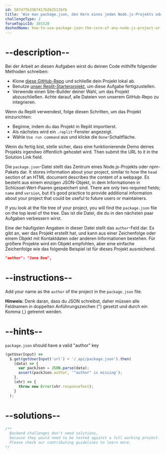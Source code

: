 ```yaml
---
id: 587d7fb3367417b2b2512bfb
title: 'Wie man package.json, den Kern eines jeden Node.js-Projekts oder npm-Pakets, verwendet'
challengeType: 2
forumTopicId: 301528
dashedName: how-to-use-package-json-the-core-of-any-node-js-project-or-npm-package
---
```


# --description--

Bei der Arbeit an diesen Aufgaben wirst du deinen Code mithilfe folgender Methoden schreiben:

- Klone <a href="https://github.com/topcoder-platform/boilerplate-npm/" target="_blank" rel="noopener noreferrer nofollow">diese GitHub-Repo</a> und schließe dein Projekt lokal ab.
- Benutze <a href="https://replit.com/github/topcoder-platform/boilerplate-npm" target="_blank" rel="noopener noreferrer nofollow">unser Replit-Starterprojekt</a>, um diese Aufgabe fertigzustellen.
- Verwende einen Site-Builder deiner Wahl, um das Projekt abzuschließen. Achte darauf, alle Dateien von unserem GitHub-Repo zu integrieren.

Wenn du Replit verwendest, folge diesen Schritten, um das Projekt einzurichten:

-   Beginne, indem du das Projekt in Replit importierst.
-   Als nächstes wird ein `.replit`-Fenster angezeigt.
-   Wähle `Use run command` aus und klicke die `Done`-Schaltfläche.

Wenn du fertig bist, stelle sicher, dass eine funktionierende Demo deines Projekts irgendwo öffentlich gehostet wird. Then submit the URL to it in the Solution Link field.

Die `package.json`-Datei stellt das Zentrum eines Node.js-Projekts oder npm-Pakets dar. It stores information about your project, similar to how the `head` section of an HTML document describes the content of a webpage. Es besteht aus einem einzigen JSON-Objekt, in dem Informationen in Schlüssel-Wert-Paaren gespeichert sind. There are only two required fields; `name` and `version`, but it’s good practice to provide additional information about your project that could be useful to future users or maintainers.

If you look at the file tree of your project, you will find the `package.json` file on the top level of the tree. Das ist die Datei, die du in den nächsten paar Aufgaben verbessern wirst.

Eine der häufigsten Angaben in dieser Datei stellt das `author`-Feld dar. Es gibt an, wer das Projekt erstellt hat, und kann aus einer Zeichenfolge oder einem Objekt mit Kontaktdaten oder anderen Informationen bestehen. Für größere Projekte wird ein Objekt empfohlen, aber eine einfache Zeichenfolge wie das folgende Beispiel ist für dieses Projekt ausreichend.

```json
"author": "Jane Doe",
```

# --instructions--

Add your name as the `author` of the project in the `package.json` file.

**Hinweis:** Denk daran, dass du JSON schreibst, daher müssen alle Feldnamen in doppelten Anführungszeichen (") gesetzt und durch ein Komma (,) getrennt werden.

# --hints--

`package.json` should have a valid "author" key

```js
(getUserInput) =>
  $.get(getUserInput('url') + '/_api/package.json').then(
    (data) => {
      var packJson = JSON.parse(data);
      assert(packJson.author, '"author" is missing');
    },
    (xhr) => {
      throw new Error(xhr.responseText);
    }
  );
```

# --solutions--

```js
/**
  Backend challenges don't need solutions, 
  because they would need to be tested against a full working project. 
  Please check our contributing guidelines to learn more.
*/
```

